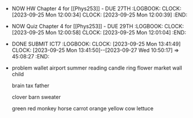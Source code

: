 - NOW HW Chapter 4 for [[Phys253]] - DUE 27TH
  :LOGBOOK:
  CLOCK: [2023-09-25 Mon 12:00:34]
  CLOCK: [2023-09-25 Mon 12:00:39]
  :END:
- NOW Quiz Chapter 4 for [[Phys253]] - DUE 29TH
  :LOGBOOK:
  CLOCK: [2023-09-25 Mon 12:00:58]
  CLOCK: [2023-09-25 Mon 12:01:04]
  :END:
- DONE SUBMIT ICT7
  :LOGBOOK:
  CLOCK: [2023-09-25 Mon 13:41:49]
  CLOCK: [2023-09-25 Mon 13:41:50]--[2023-09-27 Wed 10:50:17] =>  45:08:27
  :END:
- problem wallet airport summer reading candle ring flower market wall child
  
  brain tax father
  
  clover barn sweater 
  
  green red monkey horse carrot orange yellow cow lettuce